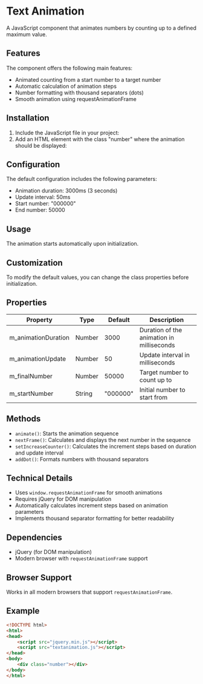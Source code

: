 # Text Animation

A JavaScript component that animates numbers by counting up to a defined maximum value.

## Features

The component offers the following main features:
- Animated counting from a start number to a target number
- Automatic calculation of animation steps
- Number formatting with thousand separators (dots)
- Smooth animation using requestAnimationFrame

## Installation

1. Include the JavaScript file in your project:
2. Add an HTML element with the class "number" where the animation should be displayed:

## Configuration

The default configuration includes the following parameters:
- Animation duration: 3000ms (3 seconds)
- Update interval: 50ms
- Start number: "000000"
- End number: 50000

## Usage

The animation starts automatically upon initialization.

## Customization

To modify the default values, you can change the class properties before initialization.

## Properties

| Property | Type | Default | Description |
|----------|------|---------|-------------|
| m_animationDuration | Number | 3000 | Duration of the animation in milliseconds |
| m_animationUpdate | Number | 50 | Update interval in milliseconds |
| m_finalNumber | Number | 50000 | Target number to count up to |
| m_startNumber | String | "000000" | Initial number to start from |

## Methods

- `animate()`: Starts the animation sequence
- `nextFrame()`: Calculates and displays the next number in the sequence
- `setIncreaseCounter()`: Calculates the increment steps based on duration and update interval
- `addDot()`: Formats numbers with thousand separators

## Technical Details

- Uses `window.requestAnimationFrame` for smooth animations
- Requires jQuery for DOM manipulation
- Automatically calculates increment steps based on animation parameters
- Implements thousand separator formatting for better readability

## Dependencies

- jQuery (for DOM manipulation)
- Modern browser with `requestAnimationFrame` support

## Browser Support

Works in all modern browsers that support `requestAnimationFrame`.

## Example

```html
<!DOCTYPE html>
<html>
<head>
    <script src="jquery.min.js"></script>
    <script src="textanimation.js"></script>
</head>
<body>
    <div class="number"></div>
</body>
</html>
```
